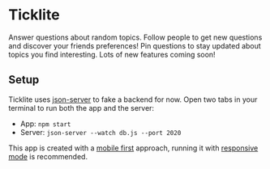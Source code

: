 # Ticklite
Answer questions about random topics.
Follow people to get new questions and discover your friends preferences!
Pin questions to stay updated about topics you find interesting.
Lots of new features coming soon!

## Setup
Ticklite uses [json-server](https://github.com/typicode/json-server) to fake a backend for now.
Open two tabs in your terminal to run both the app and the server:
- App: `npm start`
- Server: `json-server --watch db.js --port 2020`

This app is created with a [mobile first](https://medium.com/@Vincentxia77/what-is-mobile-first-design-why-its-important-how-to-make-it-7d3cf2e29d00) approach, running it with [responsive mode](https://developers.google.com/web/tools/chrome-devtools/device-mode?hl=en) is recommended.
